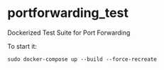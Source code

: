 # portforwarding_test

Dockerized Test Suite for Port Forwarding

To start it: 

```
sudo docker-compose up --build --force-recreate
```
